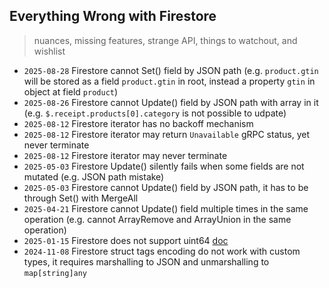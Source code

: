 ## Everything Wrong with Firestore

> nuances, missing features, strange API, things to watchout, and wishlist

- `2025-08-28` Firestore cannot Set() field by JSON path (e.g. `product.gtin` will be stored as a field `product.gtin` in root, instead a property `gtin` in object at field `product`)
- `2025-08-26` Firestore cannot Update() field by JSON path with array in it (e.g. `$.receipt.products[0].category` is not possible to udpate)
- `2025-08-12` Firestore iterator has no backoff mechanism
- `2025-08-12` Firestore iterator may return `Unavailable` gRPC status, yet never terminate
- `2025-08-12` Firestore iterator may never terminate
- `2025-05-03` Firestore Update() silently fails when some fields are not mutated (e.g. JSON path mistake)
- `2025-05-03` Firestore cannot Update() field by JSON path, it has to be through Set() with MergeAll
- `2025-04-21` Firestore cannot Update() field multiple times in the same operation (e.g. cannot ArrayRemove and ArrayUnion in the same operation)
- `2025-01-15` Firestore does not support uint64 [doc](https://cloud.google.com/go/docs/reference/cloud.google.com/go/firestore/latest)
- `2024-11-08` Firestore struct tags encoding do not work with custom types, it requires marshalling to JSON and unmarshalling to `map[string]any`
